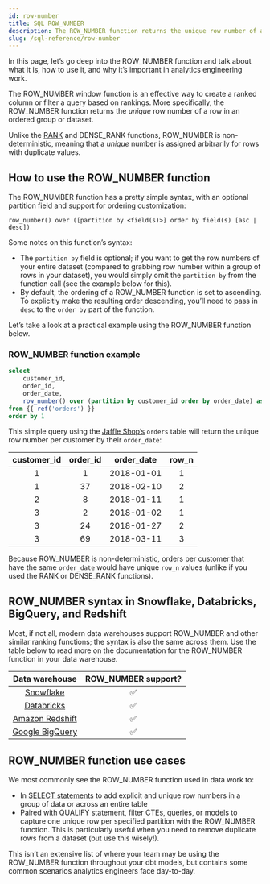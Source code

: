 ```yaml
---
id: row-number
title: SQL ROW_NUMBER
description: The ROW_NUMBER function returns the unique row number of a row in an ordered group or dataset.
slug: /sql-reference/row-number
---
```


<head>
    <title>Working with the SQL ROW_NUMBER</title>
</head>

In this page, let’s go deep into the ROW_NUMBER function and talk about what it is, how to use it, and why it’s important in analytics engineering work.

The ROW_NUMBER window function is an effective way to create a ranked column or filter a query based on rankings. More specifically, the ROW_NUMBER function returns the *unique* row number of a row in an ordered group or dataset. 

Unlike the [RANK](/sql-reference/rank) and DENSE_RANK functions, ROW_NUMBER is non-deterministic, meaning that a *unique* number is assigned arbitrarily for rows with duplicate values.

## How to use the ROW_NUMBER function

The ROW_NUMBER function has a pretty simple syntax, with an optional partition field and support for ordering customization:

`row_number() over ([partition by <field(s)>] order by field(s) [asc | desc])`

Some notes on this function’s syntax:

- The `partition by` field is optional; if you want to get the row numbers of your entire dataset (compared to grabbing row number within a group of rows in your dataset), you would simply omit the `partition by` from the function call (see the example below for this).
- By default, the ordering of a ROW_NUMBER function is set to ascending. To explicitly make the resulting order descending, you’ll need to pass in `desc` to the `order by` part of the function.

Let’s take a look at a practical example using the ROW_NUMBER function below.

### ROW_NUMBER function example

```sql
select
    customer_id,
    order_id,
    order_date,
    row_number() over (partition by customer_id order by order_date) as row_n
from {{ ref('orders') }}
order by 1
```

This simple query using the [Jaffle Shop’s](https://github.com/dbt-labs/jaffle_shop) `orders` table will return the unique row number per customer by their `order_date`:

| customer_id | order_id | order_date | row_n |
|:---:|:---:|:---:|:---:|
| 1 | 1 | 2018-01-01 | 1 |
| 1 | 37 | 2018-02-10 | 2 |
| 2 | 8 | 2018-01-11 | 1 |
| 3 | 2 | 2018-01-02 | 1 |
| 3 | 24 | 2018-01-27 | 2 |
| 3 | 69 | 2018-03-11 | 3 |

Because ROW_NUMBER is non-deterministic, orders per customer that have the same `order_date` would have unique `row_n` values (unlike if you used the RANK or DENSE_RANK functions).

## ROW_NUMBER syntax in Snowflake, Databricks, BigQuery, and Redshift

Most, if not all, modern data warehouses support ROW_NUMBER and other similar ranking functions; the syntax is also the same across them. Use the table below to read more on the documentation for the ROW_NUMBER function in your data warehouse.

| Data warehouse | ROW_NUMBER support? |
|:---:|:---:|
| [Snowflake](https://docs.snowflake.com/en/sql-reference/functions/row_number.html) | ✅ |
| [Databricks](https://docs.databricks.com/sql/language-manual/functions/row_number.html) | ✅ |
| [Amazon Redshift](https://docs.aws.amazon.com/redshift/latest/dg/r_WF_ROW_NUMBER.html) | ✅ |
| [Google BigQuery](https://cloud.google.com/bigquery/docs/reference/standard-sql/numbering_functions#row_number) | ✅ |

## ROW_NUMBER function use cases

We most commonly see the ROW_NUMBER function used in data work to:

- In [SELECT statements](/sql-reference/select) to add explicit and unique row numbers in a group of data or across an entire table
- Paired with QUALIFY statement, filter <Term id="cte">CTEs</Term>, queries, or models to capture one unique row per specified partition with the ROW_NUMBER function. This is particularly useful when you need to remove duplicate rows from a dataset (but use this wisely!).

This isn’t an extensive list of where your team may be using the ROW_NUMBER function throughout your dbt models, but contains some common scenarios analytics engineers face day-to-day.
